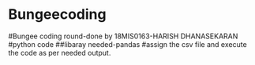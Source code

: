 # Bungeecoding
#Bungee coding round-done by 18MIS0163-HARISH DHANASEKARAN
#python code
##libaray needed-pandas
#assign the csv file and execute the code as per needed output.
